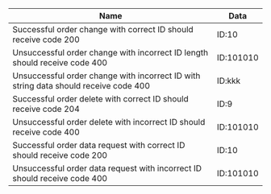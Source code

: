 | Name                                                                                 | Data      |
|--------------------------------------------------------------------------------------|-----------|
| Successful order change with correct ID should receive code 200                      | ID:10     |
| Unsuccessful order change with incorrect ID length should receive code 400           | ID:101010 |
| Unsuccessful order change with incorrect ID with string data should receive code 400 | ID:kkk    |
| Successful order delete with correct ID should receive code 204                      | ID:9      |
| Unsuccessful order delete with incorrect ID should receive code 400                  | ID:101010 |
| Successful order data request with correct ID should receive code 200                | ID:10     |
| Unsuccessful order data request with incorrect ID should receive code 400            | ID:101010 |